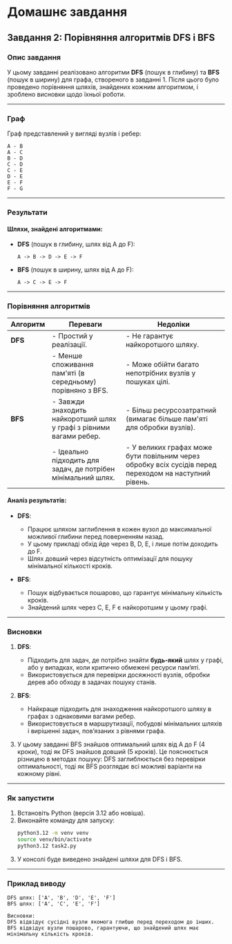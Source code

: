 # Домашнє завдання

## Завдання 2: Порівняння алгоритмів DFS і BFS

### Опис завдання
У цьому завданні реалізовано алгоритми **DFS** (пошук в глибину) та **BFS** (пошук в ширину) для графа, створеного в завданні 1. Після цього було проведено порівняння шляхів, знайдених кожним алгоритмом, і зроблено висновки щодо їхньої роботи.

---

### Граф
Граф представлений у вигляді вузлів і ребер:  

```plaintext
A - B
A - C
B - D
C - D
C - E
D - E
E - F
F - G
```

---

### Результати

#### Шляхи, знайдені алгоритмами:

- **DFS** (пошук в глибину, шлях від A до F):
  ```plaintext
  A -> B -> D -> E -> F
  ```

- **BFS** (пошук в ширину, шлях від A до F):
  ```plaintext
  A -> C -> E -> F
  ```

---

### Порівняння алгоритмів

| Алгоритм | Переваги                                                                                           | Недоліки                                                                                              |
|----------|----------------------------------------------------------------------------------------------------|-------------------------------------------------------------------------------------------------------|
| **DFS**  | - Простий у реалізації.                                                                            | - Не гарантує найкоротшого шляху.                                                                     |
|          | - Менше споживання пам'яті (в середньому) порівняно з BFS.                                         | - Може обійти багато непотрібних вузлів у пошуках цілі.                                               |
| **BFS**  | - Завжди знаходить найкоротший шлях у графі з рівними вагами ребер.                                | - Більш ресурсозатратний (вимагає більше пам'яті для обробки вузлів).                                 |
|          | - Ідеально підходить для задач, де потрібен мінімальний шлях.                                     | - У великих графах може бути повільним через обробку всіх сусідів перед переходом на наступний рівень.|

#### Аналіз результатів:

- **DFS**:
    - Працює шляхом заглиблення в кожен вузол до максимальної можливої глибини перед поверненням назад.
    - У цьому прикладі обхід йде через B, D, E, і лише потім доходить до F.
    - Шлях довший через відсутність оптимізації для пошуку мінімальної кількості кроків.

- **BFS**:
    - Пошук відбувається пошарово, що гарантує мінімальну кількість кроків.
    - Знайдений шлях через C, E, F є найкоротшим у цьому графі.

---

### Висновки
1. **DFS**:
    - Підходить для задач, де потрібно знайти **будь-який** шлях у графі, або у випадках, коли критично обмежені ресурси пам’яті.
    - Використовується для перевірки досяжності вузлів, обробки дерев або обходу в задачах пошуку станів.

2. **BFS**:
    - Найкраще підходить для знаходження найкоротшого шляху в графах з однаковими вагами ребер.
    - Використовується в маршрутизації, побудові мінімальних шляхів і вирішенні задач, пов’язаних з рівнями графа.

3. У цьому завданні BFS знайшов оптимальний шлях від A до F (4 кроки), тоді як DFS знайшов довший (5 кроків). Це пояснюється різницею в методах пошуку: DFS заглиблюється без перевірки оптимальності, тоді як BFS розглядає всі можливі варіанти на кожному рівні.

---

### Як запустити

1. Встановіть Python (версія 3.12 або новіша).
2. Виконайте команду для запуску:
   ```bash
   python3.12 -m venv venv
   source venv/bin/activate
   python3.12 task2.py
   ```
3. У консолі буде виведено знайдені шляхи для DFS і BFS.

---

### Приклад виводу

```plaintext
DFS шлях: ['A', 'B', 'D', 'E', 'F']
BFS шлях: ['A', 'C', 'E', 'F']

Висновки:
DFS відвідує сусідні вузли якомога глибше перед переходом до інших.
BFS відвідує вузли пошарово, гарантуючи, що знайдений шлях має мінімальну кількість кроків.
```